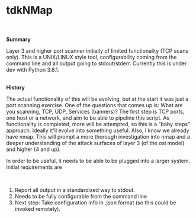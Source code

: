 # tdkNMap
<br/>
<br/><strong>Summary</strong>
<p>Layer 3 and higher port scanner initially of limited functionality (TCP scans only).  This is a UNIX/LINUX style tool, configurability coming from the command line and all output going to stdout/stderr.  Currently this is under dev with Python 3.8.1.</p>

<br><strong>History</strong>
<p>The actual functionality of this will be evolving, but at the start it was just a port scanning exercise.  One of the questions that comes up is: What are you scanning, TCP, UDP, Services (banners)?  The first step is TCP ports, one host or a network, and aim to be able to pipeline this script.  As functionality is completed, more will be attempted, so this is a "baby steps" approach. Ideally it'll evolve into something useful. Also, I know we already have nmap.  This will prompt a more thorough investigation into nmap and a deeper understanding of the attack surfaces of layer 3 (of the osi model) and higher (4 and up).</p>
<p>In order to be useful, it needs to be able to be plugged into a larger system.  Initial requirements are</p>
<br/>
<ol>
<li>Report all output in a standardized way to stdout.</li>
<li>Needs to be fully configurable from the command line</li>
<li>Next step:  Take configuration info in .json format (so this could be invoked remotely).</li>
</ol>
